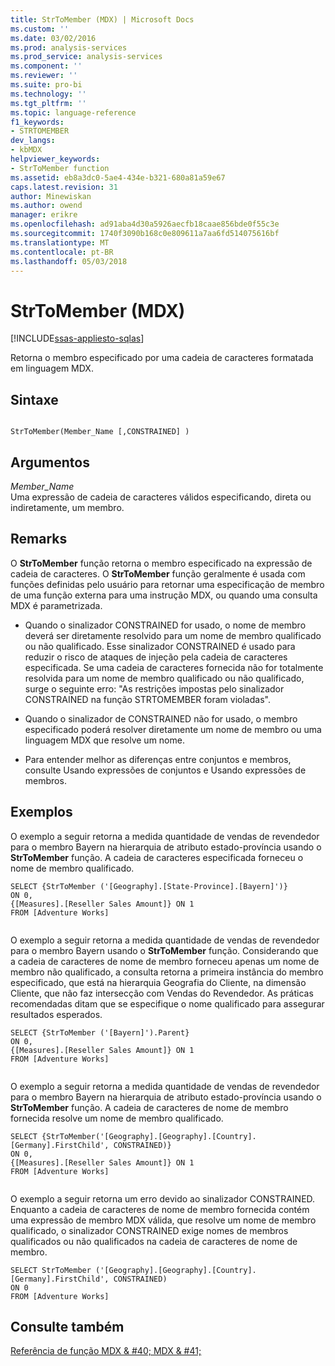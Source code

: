 ```yaml
---
title: StrToMember (MDX) | Microsoft Docs
ms.custom: ''
ms.date: 03/02/2016
ms.prod: analysis-services
ms.prod_service: analysis-services
ms.component: ''
ms.reviewer: ''
ms.suite: pro-bi
ms.technology: ''
ms.tgt_pltfrm: ''
ms.topic: language-reference
f1_keywords:
- STRTOMEMBER
dev_langs:
- kbMDX
helpviewer_keywords:
- StrToMember function
ms.assetid: eb8a3dc0-5ae4-434e-b321-680a81a59e67
caps.latest.revision: 31
author: Minewiskan
ms.author: owend
manager: erikre
ms.openlocfilehash: ad91aba4d30a5926aecfb18caae856bde0f55c3e
ms.sourcegitcommit: 1740f3090b168c0e809611a7aa6fd514075616bf
ms.translationtype: MT
ms.contentlocale: pt-BR
ms.lasthandoff: 05/03/2018
---
```

# <a name="strtomember-mdx"></a>StrToMember (MDX)
[!INCLUDE[ssas-appliesto-sqlas](../includes/ssas-appliesto-sqlas.md)]

  Retorna o membro especificado por uma cadeia de caracteres formatada em linguagem MDX.  
  
## <a name="syntax"></a>Sintaxe  
  
```  
  
StrToMember(Member_Name [,CONSTRAINED] )   
```  
  
## <a name="arguments"></a>Argumentos  
 *Member_Name*  
 Uma expressão de cadeia de caracteres válidos especificando, direta ou indiretamente, um membro.  
  
## <a name="remarks"></a>Remarks  
 O **StrToMember** função retorna o membro especificado na expressão de cadeia de caracteres. O **StrToMember** função geralmente é usada com funções definidas pelo usuário para retornar uma especificação de membro de uma função externa para uma instrução MDX, ou quando uma consulta MDX é parametrizada.  
  
-   Quando o sinalizador CONSTRAINED for usado, o nome de membro deverá ser diretamente resolvido para um nome de membro qualificado ou não qualificado. Esse sinalizador CONSTRAINED é usado para reduzir o risco de ataques de injeção pela cadeia de caracteres especificada. Se uma cadeia de caracteres fornecida não for totalmente resolvida para um nome de membro qualificado ou não qualificado, surge o seguinte erro: "As restrições impostas pelo sinalizador CONSTRAINED na função STRTOMEMBER foram violadas".  
  
-   Quando o sinalizador de CONSTRAINED não for usado, o membro especificado poderá resolver diretamente um nome de membro ou uma linguagem MDX que resolve um nome.  
  
-   Para entender melhor as diferenças entre conjuntos e membros, consulte Usando expressões de conjuntos e Usando expressões de membros.  
  
## <a name="examples"></a>Exemplos  
 O exemplo a seguir retorna a medida quantidade de vendas de revendedor para o membro Bayern na hierarquia de atributo estado-província usando o **StrToMember** função. A cadeia de caracteres especificada forneceu o nome de membro qualificado.  
  
```  
SELECT {StrToMember ('[Geography].[State-Province].[Bayern]')}  
ON 0,  
{[Measures].[Reseller Sales Amount]} ON 1  
FROM [Adventure Works]  
  
```  
  
 O exemplo a seguir retorna a medida quantidade de vendas de revendedor para o membro Bayern usando o **StrToMember** função. Considerando que a cadeia de caracteres de nome de membro forneceu apenas um nome de membro não qualificado, a consulta retorna a primeira instância do membro especificado, que está na hierarquia Geografia do Cliente, na dimensão Cliente, que não faz intersecção com Vendas do Revendedor. As práticas recomendadas ditam que se especifique o nome qualificado para assegurar resultados esperados.  
  
```  
SELECT {StrToMember ('[Bayern]').Parent}  
ON 0,  
{[Measures].[Reseller Sales Amount]} ON 1  
FROM [Adventure Works]  
  
```  
  
 O exemplo a seguir retorna a medida quantidade de vendas de revendedor para o membro Bayern na hierarquia de atributo estado-província usando o **StrToMember** função. A cadeia de caracteres de nome de membro fornecida resolve um nome de membro qualificado.  
  
```  
SELECT {StrToMember('[Geography].[Geography].[Country].[Germany].FirstChild', CONSTRAINED)}  
ON 0,  
{[Measures].[Reseller Sales Amount]} ON 1  
FROM [Adventure Works]  
  
```  
  
 O exemplo a seguir retorna um erro devido ao sinalizador CONSTRAINED. Enquanto a cadeia de caracteres de nome de membro fornecida contém uma expressão de membro MDX válida, que resolve um nome de membro qualificado, o sinalizador CONSTRAINED exige nomes de membros qualificados ou não qualificados na cadeia de caracteres de nome de membro.  
  
```  
SELECT StrToMember ('[Geography].[Geography].[Country].[Germany].FirstChild', CONSTRAINED)  
ON 0  
FROM [Adventure Works]  
```  
  
## <a name="see-also"></a>Consulte também  
 [Referência de função MDX & #40; MDX & #41;](../mdx/mdx-function-reference-mdx.md)  
  
  
